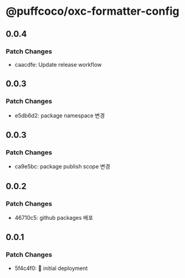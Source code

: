 # @puffcoco/oxc-formatter-config

## 0.0.4

### Patch Changes

- caacdfe: Update release workflow

## 0.0.3

### Patch Changes

- e5db6d2: package namespace 변경

## 0.0.3

### Patch Changes

- ca9e5bc: package publish scope 변경

## 0.0.2

### Patch Changes

- 46710c5: github packages 배포

## 0.0.1

### Patch Changes

- 5f4c4f0: 🚀 initial deployment
